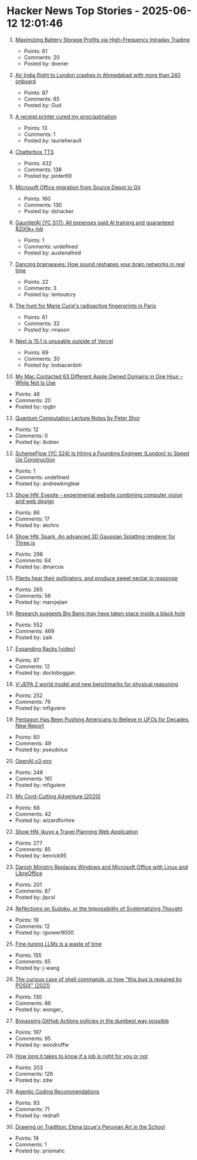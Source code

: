 # Hacker News Top Stories - 2025-06-12 12:01:46

1. [Maximizing Battery Storage Profits via High-Frequency Intraday Trading](https://arxiv.org/abs/2504.06932)
   - Points: 61
   - Comments: 20
   - Posted by: doener

2. [Air India flight to London crashes in Ahmedabad with more than 240 onboard](https://www.theguardian.com/world/live/2025/jun/12/air-india-flight-ai171-plane-crash-ahmedabad-india-latest-updates)
   - Points: 87
   - Comments: 65
   - Posted by: Gud

3. [A receipt printer cured my procrastination](https://www.laurieherault.com/articles/a-thermal-receipt-printer-cured-my-procrastination)
   - Points: 13
   - Comments: 1
   - Posted by: laurieherault

4. [Chatterbox TTS](https://github.com/resemble-ai/chatterbox)
   - Points: 432
   - Comments: 138
   - Posted by: pinter69

5. [Microsoft Office migration from Source Depot to Git](https://danielsada.tech/blog/carreer-part-7-how-office-moved-to-git-and-i-loved-devex/)
   - Points: 160
   - Comments: 130
   - Posted by: dshacker

6. [GauntletAI (YC S17): All expenses paid AI training and guaranteed $200k+ job](https://www.gauntletai.com/)
   - Points: 1
   - Comments: undefined
   - Posted by: austenallred

7. [Dancing brainwaves: How sound reshapes your brain networks in real time](https://www.sciencedaily.com/releases/2025/06/250602155001.htm)
   - Points: 22
   - Comments: 3
   - Posted by: lentoutcry

8. [The hunt for Marie Curie's radioactive fingerprints in Paris](https://www.bbc.com/future/article/20250605-the-hunt-for-marie-curies-radioactive-fingerprints-in-paris)
   - Points: 61
   - Comments: 32
   - Posted by: rmason

9. [Next.js 15.1 is unusable outside of Vercel](https://omarabid.com/nextjs-vercel)
   - Points: 69
   - Comments: 30
   - Posted by: todsacerdoti

10. [My Mac Contacted 63 Different Apple Owned Domains in One Hour – While Not Is Use](https://appaddict.app/post/my-mac-contacted-63-different-apple-owned-domains-in-one-hour-while-not-is-use)
   - Points: 46
   - Comments: 20
   - Posted by: rpgbr

11. [Quantum Computation Lecture Notes by Peter Shor](https://math.mit.edu/~shor/435-LN/)
   - Points: 12
   - Comments: 0
   - Posted by: ibobev

12. [SchemeFlow (YC S24) Is Hiring a Founding Engineer (London) to Speed Up Construction](https://www.ycombinator.com/companies/schemeflow/jobs/SbxEFHv-founding-engineer-full-stack)
   - Points: 1
   - Comments: undefined
   - Posted by: andrewkinglear

13. [Show HN: Eyesite - experimental website combining computer vision and web design](https://blog.andykhau.com/blog/eyesite)
   - Points: 86
   - Comments: 17
   - Posted by: akchro

14. [Show HN: Spark, An advanced 3D Gaussian Splatting renderer for Three.js](https://sparkjs.dev/)
   - Points: 298
   - Comments: 64
   - Posted by: dmarcos

15. [Plants hear their pollinators, and produce sweet nectar in response](https://www.cbc.ca/listen/live-radio/1-51-quirks-and-quarks/clip/16150976-plants-hear-pollinators-produce-sweet-nectar-response)
   - Points: 265
   - Comments: 56
   - Posted by: marojejian

16. [Research suggests Big Bang may have taken place inside a black hole](https://www.port.ac.uk/news-events-and-blogs/blogs/space-cosmology-and-the-universe/what-if-the-big-bang-wasnt-the-beginning-our-research-suggests-it-may-have-taken-place-inside-a-black-hole)
   - Points: 552
   - Comments: 469
   - Posted by: zaik

17. [Expanding Racks [video]](https://www.youtube.com/watch?v=iWknov3Xpts)
   - Points: 97
   - Comments: 12
   - Posted by: doctoboggan

18. [V-JEPA 2 world model and new benchmarks for physical reasoning](https://ai.meta.com/blog/v-jepa-2-world-model-benchmarks/)
   - Points: 252
   - Comments: 79
   - Posted by: mfiguiere

19. [Pentagon Has Been Pushing Americans to Believe in UFOs for Decades, New Report](https://gizmodo.com/pentagon-has-been-pushing-americans-to-believe-in-ufos-for-decades-new-report-finds-2000614615)
   - Points: 60
   - Comments: 49
   - Posted by: pseudolus

20. [OpenAI o3-pro](https://help.openai.com/en/articles/9624314-model-release-notes)
   - Points: 248
   - Comments: 161
   - Posted by: mfiguiere

21. [My Cord-Cutting Adventure (2020)](http://brander.ca/cordcut/)
   - Points: 68
   - Comments: 42
   - Posted by: wizardforhire

22. [Show HN: Ikuyo a Travel Planning Web Application](https://ikuyo.kenrick95.org/)
   - Points: 277
   - Comments: 85
   - Posted by: kenrick95

23. [Danish Ministry Replaces Windows and Microsoft Office with Linux and LibreOffice](https://www.heise.de/en/news/From-Word-and-Excel-to-LibreOffice-Danish-ministry-says-goodbye-to-Microsoft-10438942.html)
   - Points: 201
   - Comments: 87
   - Posted by: jlpcsl

24. [Reflections on Sudoku, or the Impossibility of Systematizing Thought](https://rjp.io/blog/2025-06-07-reflections-on-sudoku)
   - Points: 19
   - Comments: 12
   - Posted by: rjpower9000

25. [Fine-tuning LLMs is a waste of time](https://codinginterviewsmadesimple.substack.com/p/fine-tuning-llms-is-a-huge-waste)
   - Points: 155
   - Comments: 65
   - Posted by: j-wang

26. [The curious case of shell commands, or how "this bug is required by POSIX" (2021)](https://notes.volution.ro/v1/2021/01/notes/502e747f/)
   - Points: 130
   - Comments: 88
   - Posted by: wonger_

27. [Bypassing GitHub Actions policies in the dumbest way possible](https://blog.yossarian.net/2025/06/11/github-actions-policies-dumb-bypass)
   - Points: 197
   - Comments: 95
   - Posted by: woodruffw

28. [How long it takes to know if a job is right for you or not](https://charity.wtf/2025/06/08/on-how-long-it-takes-to-know-if-a-job-is-right-for-you-or-not/)
   - Points: 203
   - Comments: 126
   - Posted by: zdw

29. [Agentic Coding Recommendations](https://lucumr.pocoo.org/2025/6/12/agentic-coding/)
   - Points: 93
   - Comments: 71
   - Posted by: rednafi

30. [Drawing on Tradition: Elena Izcue's Peruvian Art in the School](https://publicdomainreview.org/collection/peruvian-art-in-the-school/)
   - Points: 19
   - Comments: 1
   - Posted by: prismatic

